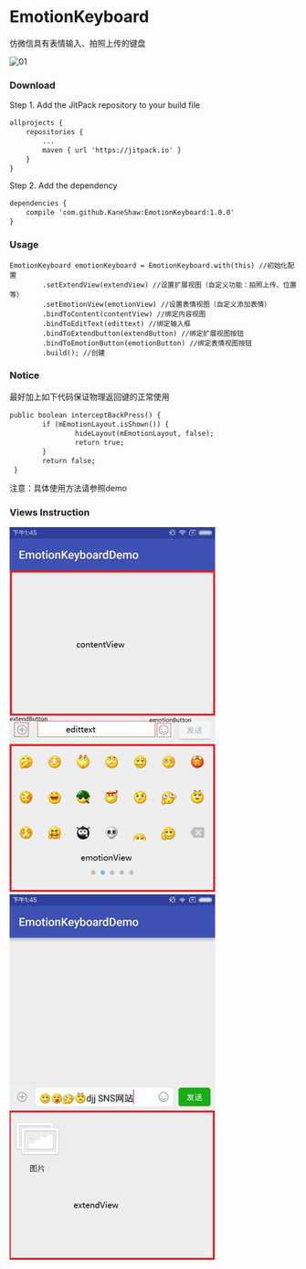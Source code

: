 # EmotionKeyboard
仿微信具有表情输入、拍照上传的键盘

![01](https://github.com/KaneShaw/EmotionKeyboard/blob/master/displayPics/display.gif)

### Download	
Step 1. Add the JitPack repository to your build file

	allprojects {
		repositories {
			...
			maven { url 'https://jitpack.io' }
		}
	}
Step 2. Add the dependency
	
	dependencies {
		compile 'com.github.KaneShaw:EmotionKeyboard:1.0.0'
	}
		
### Usage
	EmotionKeyboard emotionKeyboard = EmotionKeyboard.with(this) //初始化配置		
			.setExtendView(extendView) //设置扩展视图（自定义功能：拍照上传、位置等）		
			.setEmotionView(emotionView) //设置表情视图（自定义添加表情）			
			.bindToContent(contentView) //绑定内容视图		
			.bindToEditText(edittext) //绑定输入框		
			.bindToExtendbutton(extendButton) //绑定扩展视图按钮		
			.bindToEmotionButton(emotionButton) //绑定表情视图按钮			
			.build(); //创建
			
### Notice
最好加上如下代码保证物理返回键的正常使用

	public boolean interceptBackPress() {
        	if (mEmotionLayout.isShown()) {
            		hideLayout(mEmotionLayout, false);
            		return true;
        	}
        	return false;
   	 }
	 
注意：具体使用方法请参照demo

### Views Instruction
![05](https://github.com/KaneShaw/EmotionKeyboard/raw/master/displayPics/05.jpg)
![06](https://github.com/KaneShaw/EmotionKeyboard/raw/master/displayPics/06.jpg)
